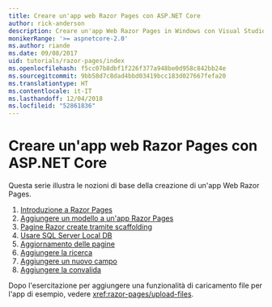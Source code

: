 ```yaml
---
title: Creare un'app web Razor Pages con ASP.NET Core
author: rick-anderson
description: Creare un'app Web Razor Pages in Windows con Visual Studio, ASP.NET Core ed EF Core.
monikerRange: '>= aspnetcore-2.0'
ms.author: riande
ms.date: 09/08/2017
uid: tutorials/razor-pages/index
ms.openlocfilehash: f5cc07b8dbf1f226f377a948be0d958c842bb24e
ms.sourcegitcommit: 9bb58d7c8dad4bbd03419bcc183d027667fefa20
ms.translationtype: HT
ms.contentlocale: it-IT
ms.lasthandoff: 12/04/2018
ms.locfileid: "52861836"
---
```

# <a name="create-a-razor-pages-web-app-with-aspnet-core"></a>Creare un'app web Razor Pages con ASP.NET Core

Questa serie illustra le nozioni di base della creazione di un'app Web Razor Pages.

1. [Introduzione a Razor Pages](xref:tutorials/razor-pages/razor-pages-start)
1. [Aggiungere un modello a un'app Razor Pages](xref:tutorials/razor-pages/model)
1. [Pagine Razor create tramite scaffolding](xref:tutorials/razor-pages/page)
1. [Usare SQL Server Local DB](xref:tutorials/razor-pages/sql)
1. [Aggiornamento delle pagine](xref:tutorials/razor-pages/da1)
1. [Aggiungere la ricerca](xref:tutorials/razor-pages/search)
1. [Aggiungere un nuovo campo](xref:tutorials/razor-pages/new-field)
1. [Aggiungere la convalida](xref:tutorials/razor-pages/validation)

Dopo l'esercitazione per aggiungere una funzionalità di caricamento file per l'app di esempio, vedere <xref:razor-pages/upload-files>.